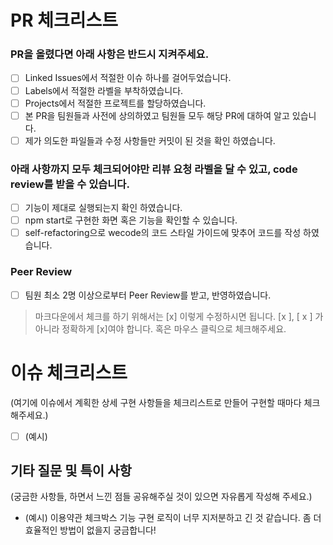 # PR 체크리스트

### PR을 올렸다면 아래 사항은 반드시 지켜주세요.

- [ ] Linked Issues에서 적절한 이슈 하나를 걸어두었습니다.
- [ ] Labels에서 적절한 라벨을 부착하였습니다.
- [ ] Projects에서 적절한 프로젝트를 할당하였습니다.
- [ ] 본 PR을 팀원들과 사전에 상의하였고 팀원들 모두 해당 PR에 대하여 알고 있습니다.
- [ ] 제가 의도한 파일들과 수정 사항들만 커밋이 된 것을 확인 하였습니다.

### 아래 사항까지 모두 체크되어야만 리뷰 요청 라벨을 달 수 있고, code review를 받을 수 있습니다.

- [ ] 기능이 제대로 실행되는지 확인 하였습니다.
- [ ] npm start로 구현한 화면 혹은 기능을 확인할 수 있습니다.
- [ ] self-refactoring으로 wecode의 코드 스타일 가이드에 맞추어 코드를 작성 하였습니다.

### Peer Review

- [ ] 팀원 최소 2명 이상으로부터 Peer Review를 받고, 반영하였습니다.

> 마크다운에서 체크를 하기 위해서는 [x] 이렇게 수정하시면 됩니다. [x ], [ x ] 가 아니라 정확하게 [x]여야 합니다. 혹은 마우스 클릭으로 체크해주세요.

# 이슈 체크리스트

(여기에 이슈에서 계획한 상세 구현 사항들을 체크리스트로 만들어 구현할 때마다 체크해주세요.)

- [ ] (예시)

## 기타 질문 및 특이 사항

(궁금한 사항들, 하면서 느낀 점들 공유해주실 것이 있으면 자유롭게 작성해 주세요.)

- (예시) 이용약관 체크박스 기능 구현 로직이 너무 지저분하고 긴 것 같습니다. 좀 더 효율적인 방법이 없을지 궁금합니다!
